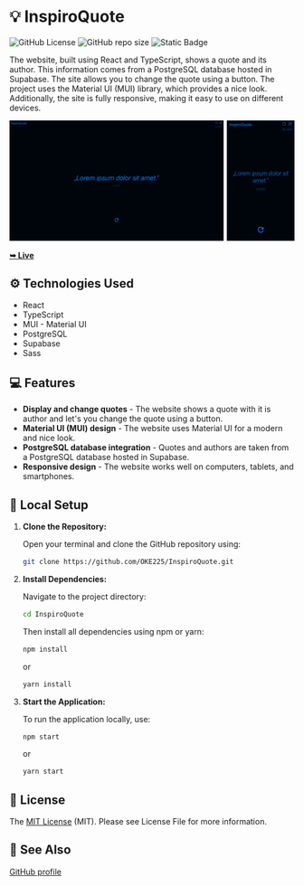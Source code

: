 # 💡 InspiroQuote

![GitHub License](https://img.shields.io/github/license/OKE225/InspiroQuote?style=for-the-badge&labelColor=red&color=tomato)
![GitHub repo size](https://img.shields.io/github/repo-size/OKE225/InspiroQuote?style=for-the-badge&label=size&labelColor=goldenrod&color=yellow)
![Static Badge](https://img.shields.io/badge/OKE225-blue?style=for-the-badge&label=Author&labelColor=steelblue)

The website, built using React and TypeScript, shows a quote and its author. This information comes from a PostgreSQL database hosted in Supabase. The site allows you to change the quote using a button. The project uses the Material UI (MUI) library, which provides a nice look. Additionally, the site is fully responsive, making it easy to use on different devices.

![InspiroQuote Website](./src/assets/docs/inspiro_quote.png)

[**➥ Live**](https://oke225.github.io/InspiroQuote/)

## ⚙️ Technologies Used

- React
- TypeScript
- MUI - Material UI
- PostgreSQL
- Supabase
- Sass

## 💻 Features

- **Display and change quotes** - The website shows a quote with it is author and let's you change the quote using a button.
- **Material UI (MUI) design** - The website uses Material UI for a modern and nice look.
- **PostgreSQL database integration** - Quotes and authors are taken from a PostgreSQL database hosted in Supabase.
- **Responsive design** - The website works well on computers, tablets, and smartphones.

## 📘 Local Setup

1. **Clone the Repository:**

   Open your terminal and clone the GitHub repository using:

   ```bash
   git clone https://github.com/OKE225/InspiroQuote.git
   ```

2. **Install Dependencies:**

   Navigate to the project directory:

   ```bash
   cd InspiroQuote
   ```

   Then install all dependencies using npm or yarn:

   ```bash
   npm install
   ```

   or

   ```bash
   yarn install
   ```

3. **Start the Application:**

   To run the application locally, use:

   ```bash
   npm start
   ```

   or

   ```bash
   yarn start
   ```

## 📄 License

The [MIT License](./LICENSE) (MIT). Please see License File for more information.

## 🔎 See Also

[GitHub profile](https://github.com/OKE225)
